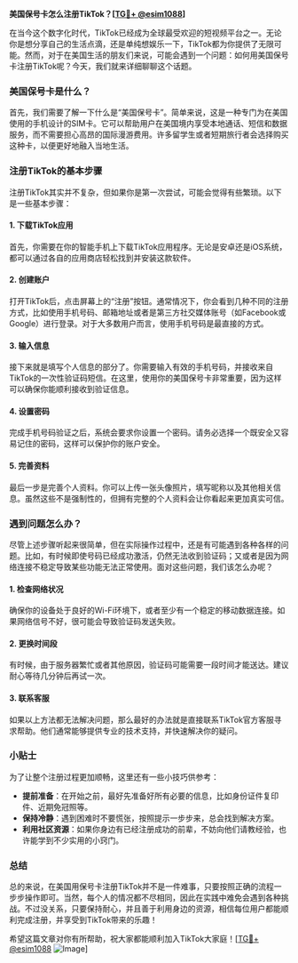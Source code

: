**美国保号卡怎么注册TikTok？[[TG💪+ @esim1088](https://t.me/s/esim1088)]**

在当今这个数字化时代，TikTok已经成为全球最受欢迎的短视频平台之一。无论你是想分享自己的生活点滴，还是单纯想娱乐一下，TikTok都为你提供了无限可能。然而，对于在美国生活的朋友们来说，可能会遇到一个问题：如何用美国保号卡注册TikTok呢？今天，我们就来详细聊聊这个话题。

### 美国保号卡是什么？

首先，我们需要了解一下什么是“美国保号卡”。简单来说，这是一种专门为在美国使用的手机设计的SIM卡。它可以帮助用户在美国境内享受本地通话、短信和数据服务，而不需要担心高昂的国际漫游费用。许多留学生或者短期旅行者会选择购买这种卡，以便更好地融入当地生活。

### 注册TikTok的基本步骤

注册TikTok其实并不复杂，但如果你是第一次尝试，可能会觉得有些繁琐。以下是一些基本步骤：

#### 1. 下载TikTok应用

首先，你需要在你的智能手机上下载TikTok应用程序。无论是安卓还是iOS系统，都可以通过各自的应用商店轻松找到并安装这款软件。

#### 2. 创建账户

打开TikTok后，点击屏幕上的“注册”按钮。通常情况下，你会看到几种不同的注册方式，比如使用手机号码、邮箱地址或者是第三方社交媒体账号（如Facebook或Google）进行登录。对于大多数用户而言，使用手机号码是最直接的方式。

#### 3. 输入信息

接下来就是填写个人信息的部分了。你需要输入有效的手机号码，并接收来自TikTok的一次性验证码短信。在这里，使用你的美国保号卡非常重要，因为这样可以确保你能顺利接收到验证信息。

#### 4. 设置密码

完成手机号码验证之后，系统会要求你设置一个密码。请务必选择一个既安全又容易记住的密码，这样可以保护你的账户安全。

#### 5. 完善资料

最后一步是完善个人资料。你可以上传一张头像照片，填写昵称以及其他相关信息。虽然这些不是强制性的，但拥有完整的个人资料会让你看起来更加真实可信。

### 遇到问题怎么办？

尽管上述步骤听起来很简单，但在实际操作过程中，还是有可能遇到各种各样的问题。比如，有时候即使号码已经成功激活，仍然无法收到验证码；又或者是因为网络连接不稳定导致某些功能无法正常使用。面对这些问题，我们该怎么办呢？

#### 1. 检查网络状况

确保你的设备处于良好的Wi-Fi环境下，或者至少有一个稳定的移动数据连接。如果网络信号不好，很可能会导致验证码发送失败。

#### 2. 更换时间段

有时候，由于服务器繁忙或者其他原因，验证码可能需要一段时间才能送达。建议耐心等待几分钟后再试一次。

#### 3. 联系客服

如果以上方法都无法解决问题，那么最好的办法就是直接联系TikTok官方客服寻求帮助。他们通常能够提供专业的技术支持，并快速解决你的疑问。

### 小贴士

为了让整个注册过程更加顺畅，这里还有一些小技巧供参考：

- **提前准备**：在开始之前，最好先准备好所有必要的信息，比如身份证件复印件、近期免冠照等。
- **保持冷静**：遇到困难时不要慌张，按照提示一步步来，总会找到解决方案。
- **利用社区资源**：如果你身边有已经注册成功的前辈，不妨向他们请教经验，也许能学到不少实用的小窍门。

### 总结

总的来说，在美国用保号卡注册TikTok并不是一件难事，只要按照正确的流程一步步操作即可。当然，每个人的情况都不尽相同，因此在实践中难免会遇到各种挑战。不过没关系，只要保持耐心，并且善于利用身边的资源，相信每位用户都能顺利完成注册，并享受到TikTok带来的乐趣！

希望这篇文章对你有所帮助，祝大家都能顺利加入TikTok大家庭！[[TG💪+ @esim1088](https://t.me/s/esim1088) ![Image](https://i.postimg.cc/4NQfJmqS/Snipaste-2025-05-13-00-14-12.png)]